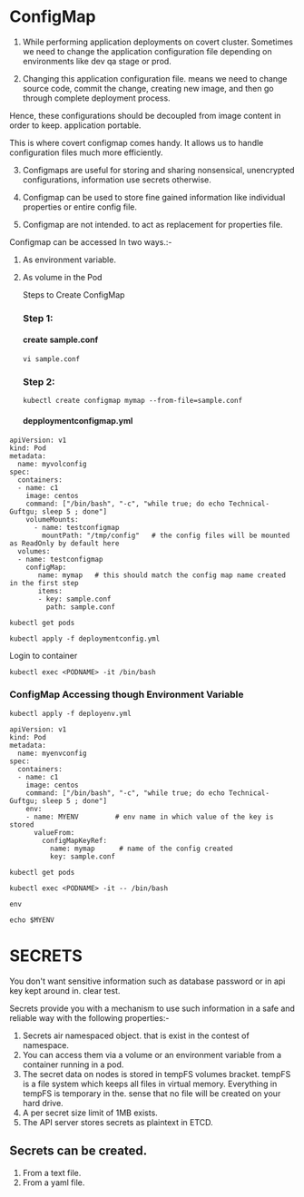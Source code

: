 # ConfigMap
1. While performing application deployments on covert cluster. Sometimes we need to change the application configuration file depending on environments like dev qa stage or prod.

2. Changing this application configuration file. means we need to change source code, commit the change, creating new image, and then go through complete deployment process.

Hence, these configurations should be decoupled from image content in order to keep. application portable.

This is where covert configmap comes handy. It allows us to handle configuration files much more efficiently.

3. Configmaps are useful for storing and sharing nonsensical, unencrypted configurations, information use secrets otherwise.

4. Configmap can be used to store fine gained information like individual properties or entire config file.

5. Configmap are not intended. to act as replacement for properties file.

Configmap can be accessed In two ways.:-

1. As environment variable.
2. As volume in the Pod

   Steps to Create ConfigMap
   ### Step 1:
   #### create sample.conf
   ```shell
   vi sample.conf
   ```
   ### Step 2:
   ```shell
   kubectl create configmap mymap --from-file=sample.conf
   ```
   #### depploymentconfigmap.yml
```shell
apiVersion: v1
kind: Pod
metadata:
  name: myvolconfig
spec:
  containers:
  - name: c1
    image: centos
    command: ["/bin/bash", "-c", "while true; do echo Technical-Guftgu; sleep 5 ; done"]
    volumeMounts:
      - name: testconfigmap
        mountPath: "/tmp/config"   # the config files will be mounted as ReadOnly by default here
  volumes:
  - name: testconfigmap
    configMap:
       name: mymap   # this should match the config map name created in the first step
       items:
       - key: sample.conf
         path: sample.conf
```
```shell
kubectl get pods
```
```shell
kubectl apply -f deploymentconfig.yml
```
Login to container
```shell
kubectl exec <PODNAME> -it /bin/bash
```
### ConfigMap Accessing though Environment Variable
```shell
kubectl apply -f deployenv.yml
```
```shell
apiVersion: v1
kind: Pod
metadata:
  name: myenvconfig
spec:
  containers:
  - name: c1
    image: centos
    command: ["/bin/bash", "-c", "while true; do echo Technical-Guftgu; sleep 5 ; done"]
    env:
    - name: MYENV         # env name in which value of the key is stored
      valueFrom:
        configMapKeyRef:
          name: mymap      # name of the config created
          key: sample.conf            
```
```shell
kubectl get pods
```
```shell
kubectl exec <PODNAME> -it -- /bin/bash
```
```shell
env
```
```shell
echo $MYENV
```

SECRETS
=======
You don't want sensitive information such as database password or in api key kept around in. clear test.

Secrets provide you with a mechanism to use such information in a safe and reliable way with the following properties:-

1. Secrets air namespaced object. that is exist in the contest of namespace.
2. You can access them via a volume or an environment variable from a container running in a pod.
3. The secret data on nodes is stored in tempFS volumes bracket. tempFS is a file system which keeps all files in virtual memory. Everything in tempFS is temporary in the. sense that no file will be created on your hard drive.
4. A per secret size limit of 1MB exists.
5. The API server stores secrets as plaintext in ETCD.
## Secrets can be created.
1. From a text file.
2. From a yaml file.

